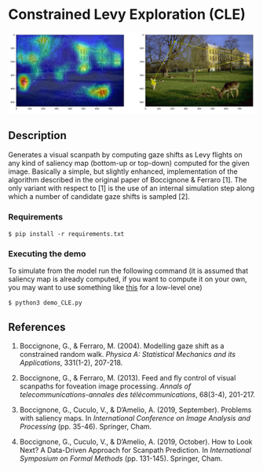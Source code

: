 # Constrained Levy Exploration (CLE)

![demo](img/demo_output.png "Model Simulation")

## Description

Generates a visual scanpath by computing gaze shifts as Levy flights on any kind of saliency map (bottom-up or top-down) computed for the  given image. Basically a simple, but slightly enhanced, implementation of the algorithm described in the original paper of Boccignone & Ferraro [1]. The only variant with respect to [1] is the use of an internal simulation step along which a number of candidate gaze shifts is sampled [2].

### Requirements

```text
$ pip install -r requirements.txt
```

### Executing the demo

To simulate from the model run the following command (it is assumed that saliency map is already computed, if you want to compute it on your own, you may want to use something like [this](https://users.soe.ucsc.edu/~milanfar/research/rokaf/.html/SaliencyDetection.html#Matlab) for a low-level one)

```text
$ python3 demo_CLE.py
```

## References

1. Boccignone, G., & Ferraro, M. (2004). Modelling gaze shift as a constrained random walk. *Physica A: Statistical Mechanics and its Applications*, 331(1-2), 207-218.

2. Boccignone, G., & Ferraro, M. (2013). Feed and fly control of visual scanpaths for foveation image processing. *Annals of telecommunications-annales des télécommunications*, 68(3-4), 201-217.  

3. Boccignone, G., Cuculo, V., & D’Amelio, A. (2019, September). Problems with saliency maps. In *International Conference on Image Analysis and Processing* (pp. 35-46). Springer, Cham.  

4. Boccignone, G., Cuculo, V., & D’Amelio, A. (2019, October). How to Look Next? A Data-Driven Approach for Scanpath Prediction. In *International Symposium on Formal Methods* (pp. 131-145). Springer, Cham.
